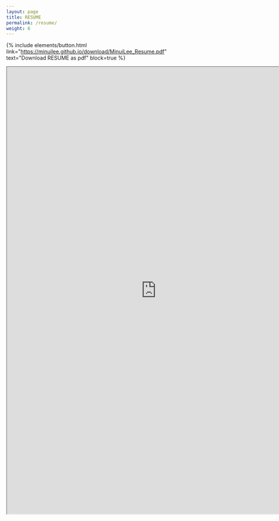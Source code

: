 ```yaml
---
layout: page
title: RESUME
permalink: /resume/
weight: 6
---
```


{% include elements/button.html link="https://minuilee.github.io/download/MinuiLee_Resume.pdf" text="Download RESUME as pdf" block=true %}

<center>
	<iframe src="https://drive.google.com/file/d/15gzz5N05M8jPHbpGsqPokCzeET51YyLa/preview" width="800" height="1200"></iframe>
</center>